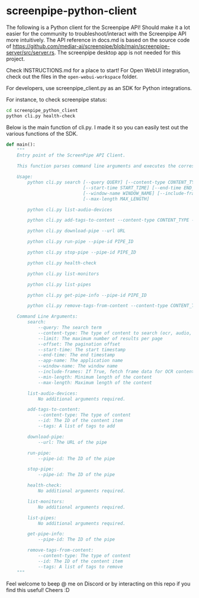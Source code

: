 # screenpipe-python-client
 
The following is a Python client for the Screenpipe API! Should make it a lot easier for the community to troubleshoot/interact with the Screenpipe API more intuitively. The API reference in docs.md is based on the source code of https://github.com/mediar-ai/screenpipe/blob/main/screenpipe-server/src/server.rs. The screenpipe desktop app is not needed for this project. 

Check INSTRUCTIONS.md for a place to start! For Open WebUI integration, check out the files in the `open-webui-workspace` folder.

For developers, use screenpipe_client.py as an SDK for Python integrations.

For instance, to check screenpipe status:
```bash
cd screenpipe_python_client
python cli.py health-check
```

Below is the main function of cli.py. I made it so you can easily test out the various functions of the SDK.

```python
def main():
    """
    Entry point of the ScreenPipe API Client.

    This function parses command line arguments and executes the corresponding actions based on the provided command.

    Usage:
        python cli.py search [--query QUERY] [--content-type CONTENT_TYPE] [--limit LIMIT] [--offset OFFSET]
                             [--start-time START_TIME] [--end-time END_TIME] [--app-name APP_NAME]
                             [--window-name WINDOW_NAME] [--include-frames] [--min-length MIN_LENGTH]
                             [--max-length MAX_LENGTH]

        python cli.py list-audio-devices

        python cli.py add-tags-to-content --content-type CONTENT_TYPE --id ID --tags TAGS [TAGS ...]

        python cli.py download-pipe --url URL

        python cli.py run-pipe --pipe-id PIPE_ID

        python cli.py stop-pipe --pipe-id PIPE_ID

        python cli.py health-check

        python cli.py list-monitors

        python cli.py list-pipes

        python cli.py get-pipe-info --pipe-id PIPE_ID

        python cli.py remove-tags-from-content --content-type CONTENT_TYPE --id ID --tags TAGS [TAGS ...]

    Command Line Arguments:
        search:
            --query: The search term
            --content-type: The type of content to search (ocr, audio, all)
            --limit: The maximum number of results per page
            --offset: The pagination offset
            --start-time: The start timestamp
            --end-time: The end timestamp
            --app-name: The application name
            --window-name: The window name
            --include-frames: If True, fetch frame data for OCR content
            --min-length: Minimum length of the content
            --max-length: Maximum length of the content

        list-audio-devices:
            No additional arguments required.

        add-tags-to-content:
            --content-type: The type of content
            --id: The ID of the content item
            --tags: A list of tags to add

        download-pipe:
            --url: The URL of the pipe

        run-pipe:
            --pipe-id: The ID of the pipe

        stop-pipe:
            --pipe-id: The ID of the pipe

        health-check:
            No additional arguments required.

        list-monitors:
            No additional arguments required.

        list-pipes:
            No additional arguments required.

        get-pipe-info:
            --pipe-id: The ID of the pipe

        remove-tags-from-content:
            --content-type: The type of content
            --id: The ID of the content item
            --tags: A list of tags to remove
    """
```

Feel welcome to beep @ me on Discord or by interacting on this repo if you find this useful! Cheers :D
